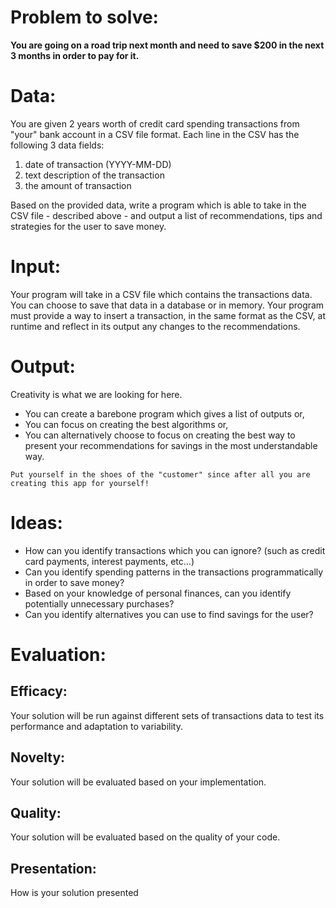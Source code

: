 # Problem to solve:
**You are going on a road trip next month and need to save $200 in the next 3 months in order to pay for it.**

# Data:

You are given 2 years worth of credit card spending transactions from "your" bank account in a CSV file format. Each line in the CSV has the following 3 data fields:

1. date of transaction (YYYY-MM-DD)
2. text description of the transaction
3. the amount of transaction

Based on the provided data, write a program which is able to take in the CSV file - described above - and output a list of recommendations, tips and strategies for the user to save money.

# Input:

Your program will take in a CSV file which contains the transactions data. You can choose to save that data in a database or in memory. Your program must provide a way to insert a transaction, in the same format as the CSV, at runtime and reflect in its output any changes to the recommendations.

# Output:

Creativity is what we are looking for here.
* You can create a barebone program which gives a list of outputs or,
* You can focus on creating the best algorithms or,
* You can alternatively choose to focus on creating the best way to present your recommendations for savings in the most understandable way.

```Put yourself in the shoes of the "customer" since after all you are creating this app for yourself!```

# Ideas:

* How can you identify transactions which you can ignore? (such as credit card payments, interest payments, etc...)
* Can you identify spending patterns in the transactions programmatically in order to save money?
* Based on your knowledge of personal finances, can you identify potentially unnecessary purchases?
* Can you identify alternatives you can use to find savings for the user?

# Evaluation:

## Efficacy: 
Your solution will be run against different sets of transactions data to test its performance and adaptation to variability.

## Novelty: 
Your solution will be evaluated based on your implementation.

## Quality: 
Your solution will be evaluated based on the quality of your code.

## Presentation: 
How is your solution presented
